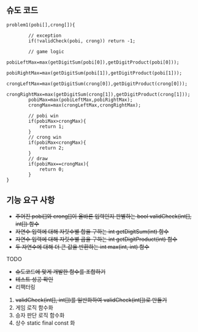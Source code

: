 ## 슈도 코드

```
problem1(pobi[],crong[]){

        // exception
        if(!validCheck(pobi, crong)) return -1;
        
        // game logic
        pobiLeftMax=max(getDigitSum(pobi[0]),getDigitProduct(pobi[0]));
        pobiRightMax=max(getDigitSum(pobi[1]),getDigitProduct(pobi[1]));
        crongLeftMax=max(getDigitSum(crong[0]),getDigitProduct(crong[0]));
        crongRightMax=max(getDigitSum(crong[1]),getDigitProduct(crong[1]));
        pobiMax=max(pobiLeftMax,pobiRightMax);
        crongMax=max(crongLeftMax,crongRightMax);
        
        // pobi win
        if(pobiMax>crongMax){
            return 1;
        }
        // crong win
        if(pobiMax<crongMax){
            return 2;
        }
        // draw
        if(pobiMax==crongMax){
            return 0;
        }
}
```

## 기능 요구 사항
- ~~주어진 pobi[]와 crong[]이 올바른 입력인지 판별하는 bool validCheck(int[], int[]) 함수~~
- ~~자연수 입력에 대해 자릿수별 합을 구하는 int getDigitSum(int) 함수~~
- ~~자연수 입력에 대해 자릿수별 곱을 구하는 int getDigitProduct(int) 함수~~
- ~~두 자연수에 대해 더 큰 값을 반환하는 int max(int, int) 함수~~

TODO
- ~~슈도코드에 맞게 개발한 함수를 조합하기~~
- ~~테스트 성공 확인~~
- 리팩터링 
1. ~~validCheck(int[], int[])를 일반화하여 validCheck(int[])로 만들기~~
2. 게임 로직 함수화
3. 승자 판단 로직 함수화
4. 상수 static final const 화
